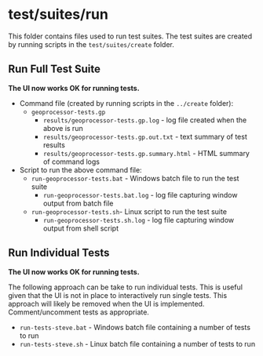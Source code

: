 # test/suites/run #

This folder contains files used to run test suites.
The test suites are created by running scripts in the `test/suites/create` folder.

## Run Full Test Suite ##

**The UI now works OK for running tests.**

*   Command file (created by running scripts in the `../create` folder):
    +   `geoprocessor-tests.gp`
        -   `results/geoprocessor-tests.gp.log` - log file created when the above is run
        -   `results/geoprocessor-tests.gp.out.txt` - text summary of test results
        -   `results/geoprocessor-tests.gp.summary.html` - HTML summary of command logs
* Script to run the above command file:
    *   `run-geoprocessor-tests.bat` - Windows batch file to run the test suite
        -   `run-geoprocessor-tests.bat.log` - log file capturing window output from batch file
    *   `run-geoprocessor-tests.sh`- Linux script to run the test suite
        -   `run-geoprocessor-tests.sh.log` - log file capturing window output from shell script

## Run Individual Tests ##

**The UI now works OK for running tests.**

The following approach can be take to run individual tests.
This is useful given that the UI is not in place to interactively run single tests.
This approach will likely be removed when the UI is implemented.
Comment/uncomment tests as appropriate.

*   `run-tests-steve.bat` - Windows batch file containing a number of tests to run
*   `run-tests-steve.sh` - Linux batch file containing a number of tests to run

